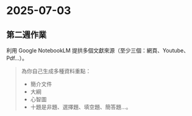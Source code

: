 # 2025-07-03

第二週作業
-

利用 Google NotebookLM 提拱多個文獻來源（至少三個：網頁、Youtube、Pdf...）。
> 為你自己生成多種資料重點：
> - 簡介文件
> - 大綱
> - 心智圖
> - 十題是非題、選擇題、填空題、簡答題...。